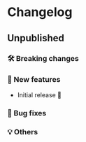 # Changelog

## Unpublished

### 🛠 Breaking changes

### 🎉 New features

- Initial release 🥳

### 🐛 Bug fixes

### 💡 Others
